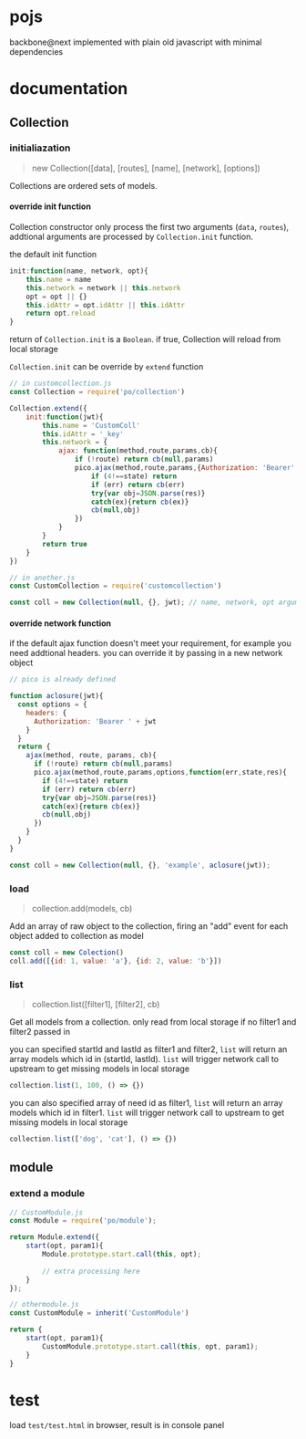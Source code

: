 # pojs
backbone@next implemented with plain old javascript with minimal dependencies

# documentation
## Collection

### initialiazation
> new Collection([data], [routes], [name], [network], [options])

Collections are ordered sets of models.

#### override init function
Collection constructor only process the first two arguments (`data`, `routes`), addtional arguments are processed by `Collection.init` function.

the default init function
```javascript
init:function(name, network, opt){
	this.name = name
	this.network = network || this.network 
	opt = opt || {}
	this.idAttr = opt.idAttr || this.idAttr
	return opt.reload
}
```
return of `Collection.init` is a `Boolean`. if true, Collection will reload from local storage

`Collection.init` can be override by `extend` function
```javascript
// in customcollection.js
const Collection = require('po/collection')

Collection.extend({
	init:function(jwt){
		this.name = 'CustomColl'
		this.idAttr = '_key'
		this.network = {
			ajax: function(method,route,params,cb){
				if (!route) return cb(null,params)
				pico.ajax(method,route,params,{Authorization: 'Bearer' + jwt},function(err,state,res){
					if (4!==state) return
					if (err) return cb(err)
					try{var obj=JSON.parse(res)}
					catch(ex){return cb(ex)}
					cb(null,obj)
				})
			}
		}
		return true
	}
})

// in another.js
const CustomCollection = require('customcollection')

const coll = new Collection(null, {}, jwt); // name, network, opt arguments are no longer needed
```

#### override network function
if the default ajax function doesn't meet your requirement, for example you need addtional headers. you can override it by passing in a new network object

```javascript
// pico is already defined

function aclosure(jwt){
  const options = {
    headers: {
      Authorization: 'Bearer ' + jwt
    }
  }
  return {
    ajax(method, route, params, cb){
      if (!route) return cb(null,params)
      pico.ajax(method,route,params,options,function(err,state,res){
        if (4!==state) return
        if (err) return cb(err)
        try{var obj=JSON.parse(res)}
        catch(ex){return cb(ex)}
        cb(null,obj)
      })
    }
  }
}

const coll = new Collection(null, {}, 'example', aclosure(jwt));
```

### load 
> collection.add(models, cb)

Add an array of raw object to the collection, firing an "add" event for each object added to collection as model
```javascript
const coll = new Colection()
coll.add([{id: 1, value: 'a'}, {id: 2, value: 'b'}])
```

### list
> collection.list([filter1], [filter2], cb)

Get all models from a collection. only read from local storage if no filter1 and filter2 passed in

you can specified startId and lastId as filter1 and filter2, `list` will return an array models which id in (startId, lastId). `list` will trigger network call to upstream to get missing models in local storage
```javascript
collection.list(1, 100, () => {})
```

you can also specified array of need id as filter1, `list` will return an array models which id in filter1. `list` will trigger network call to upstream to get missing models in local storage
```javascript
collection.list(['dog', 'cat'], () => {})
```

## module
### extend a module
```javascript
// CustomModule.js
const Module = require('po/module');

return Module.extend({
	start(opt, param1){
		Module.prototype.start.call(this, opt);
		
		// extra processing here
	}
});

// othermodule.js
const CustomModule = inherit('CustomModule')

return {
	start(opt, param1){
		CustomModule.prototype.start.call(this, opt, param1);
	}
}
```

# test
load `test/test.html` in browser, result is in console panel
